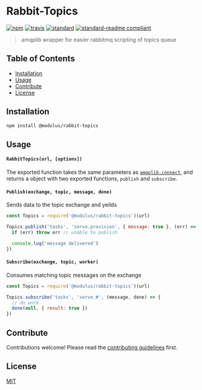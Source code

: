 # Rabbit-Topics

[![npm][npm-image]][npm-url]
[![travis][travis-image]][travis-url]
[![standard][standard-image]][standard-url]
[![standard-readme compliant][standard-readme-image]][standard-readme-url]

[npm-image]: https://img.shields.io/npm/v/@modulus/rabbit-topics.svg?style=flat-square
[npm-url]: https://www.npmjs.com/package/@modulus/rabbit-topics
[travis-image]: https://img.shields.io/travis/onmodulus/rabbit-topics.svg?style=flat-square
[travis-url]: https://travis-ci.org/onmodulu/rabbit-topics
[standard-image]: https://img.shields.io/badge/code%20style-mod--standard-green.svg?style=flat-square
[standard-url]: http://npm.im/@modulus/standard
[standard-readme-image]: https://img.shields.io/badge/standard--readme-OK-green.svg?style=flat-square
[standard-readme-url]: https://github.com/RichardLitt/standard-readme

> amqplib wrapper for easier rabbitmq scripting of topics queue

## Table of Contents

- [Installation](#installation)
- [Usage](#usage)
- [Contribute](#contribute)
- [License](#license)

## Installation

```sh
npm install @modulus/rabbit-topics
```

## Usage

#### `RabbitTopics(url, [options])`

The exported function takes the same parameters as [`amqplib.connect`][amqplib],
and returns a object with two exported functions, `publish` and `subscribe`.

#### `Publish(exchange, topic, message, done)`

Sends data to the topic exchange and yeilds

```js
const Topics = require('@modulus/rabbit-topics')(url)

Topics.publish('tasks', 'servo.provision', { message: true }, (err) => {
  if (err) throw err // unable to publish

  console.log('message delivered')
})
```

#### `Subscribe(exchange, topic, worker)`

Consumes matching topic messages on the exchange

```js
const Topics = require('@modulus/rabbit-topics')(url)

Topics.subscribe('tasks', 'servo.#', (message, done) => {
  // do work
  done(null, { result: true })
})
```

## Contribute

Contributions welcome! Please read the [contributing guidelines](CONTRIBUTING.md) first.

## License

[MIT](LICENSE.md)

[amqplib]: http://www.squaremobius.net/amqp.node/channel_api.html#connect

